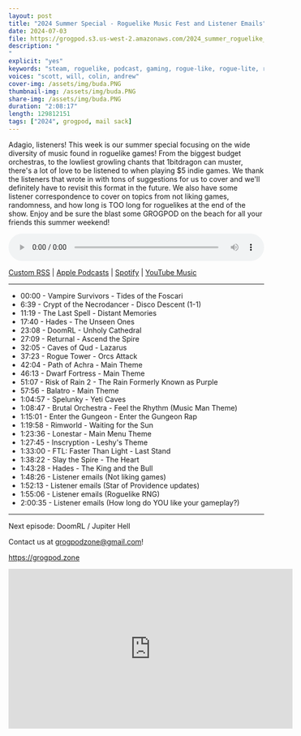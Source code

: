```yaml
---
layout: post
title: "2024 Summer Special - Roguelike Music Fest and Listener Emails"
date: 2024-07-03
file: https://grogpod.s3.us-west-2.amazonaws.com/2024_summer_roguelike_music.mp3
description: "
"
explicit: "yes" 
keywords: "steam, roguelike, podcast, gaming, rogue-like, rogue-lite, roguelite"
voices: "scott, will, colin, andrew"
cover-img: /assets/img/buda.PNG
thumbnail-img: /assets/img/buda.PNG
share-img: /assets/img/buda.PNG
duration: "2:08:17"
length: 129812151
tags: ["2024", grogpod, mail sack]
---
```


Adagio, listeners! This week is our summer special focusing on the wide diversity of music found in roguelike games! From the biggest budget orchestras, to the lowliest growling chants that 1bitdragon can muster, there's a lot of love to be listened to when playing $5 indie games. We thank the listeners that wrote in with tons of suggestions for us to cover and we'll definitely have to revisit this format in the future. We also have some listener correspondence to cover on topics from not liking games, randomness, and how long is TOO long for roguelikes at the end of the show. Enjoy and be sure the blast some GROGPOD on the beach for all your friends this summer weekend!


<div class="container">
  <audio controls style="width: 100%;">
    <source src="https://grogpod.s3.us-west-2.amazonaws.com/2024_summer_roguelike_music.mp3" type="audio/mpeg">
  </audio>
</div>

[Custom RSS](https://grogpod.zone/feed.xml) | [Apple Podcasts](https://podcasts.apple.com/us/podcast/grogpod/id1650474911) | [Spotify](https://open.spotify.com/show/655SEhPUWIC77oO3hILe0b) | [YouTube Music](https://music.youtube.com/playlist?list=PL-ShOmyMvd4jYFChE6tgj0JYG8RKK4xe0) 

---
* 00:00 - Vampire Survivors - Tides of the Foscari
* 6:39 - Crypt of the Necrodancer - Disco Descent (1-1)
* 11:19 - The Last Spell - Distant Memories
* 17:40 - Hades - The Unseen Ones
* 23:08 - DoomRL - Unholy Cathedral
* 27:09 - Returnal - Ascend the Spire
* 32:05 - Caves of Qud - Lazarus
* 37:23 - Rogue Tower - Orcs Attack
* 42:04 - Path of Achra - Main Theme
* 46:13 - Dwarf Fortress - Main Theme
* 51:07 - Risk of Rain 2 - The Rain Formerly Known as Purple
* 57:56 - Balatro - Main Theme
* 1:04:57 - Spelunky - Yeti Caves
* 1:08:47 - Brutal Orchestra - Feel the Rhythm (Music Man Theme)
* 1:15:01 - Enter the Gungeon - Enter the Gungeon Rap
* 1:19:58 - Rimworld - Waiting for the Sun
* 1:23:36 - Lonestar - Main Menu Theme
* 1:27:45 - Inscryption - Leshy's Theme
* 1:33:00 - FTL: Faster Than Light - Last Stand
* 1:38:22  - Slay the Spire - The Heart
* 1:43:28  - Hades - The King and the Bull
* 1:48:26 - Listener emails (Not liking games)
* 1:52:13 - Listener emails (Star of Providence updates)
* 1:55:06 - Listener emails (Roguelike RNG)
* 2:00:35 - Listener emails (How long do YOU like your gameplay?)

---



Next episode: DoomRL / Jupiter Hell

Contact us at grogpodzone@gmail.com!

https://grogpod.zone


<div class="embed-responsive embed-responsive-16by9">
<iframe width="560" height="315" src="https://www.youtube.com/embed/xxxxxx" title="YouTube video player" frameborder="0" allow="accelerometer; autoplay; clipboard-write; encrypted-media; gyroscope; picture-in-picture" allowfullscreen></iframe>
</div>

